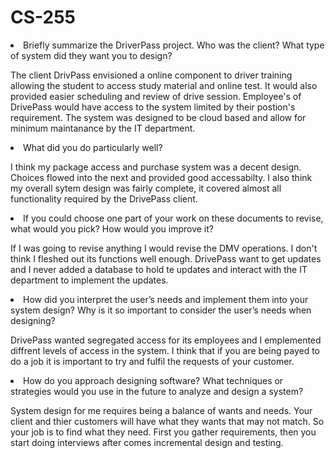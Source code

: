 # CS-255

<li>Briefly summarize the DriverPass project. Who was the client? What type of system did they want you to design?</li>
<p>The client DrivPass envisioned a online component to driver training allowing the student to access study material and online test. It would also provided easier scheduling and review of drive session. Employee's of DrivePass would have access to the system limited by their postion's requirement. The system was designed to be cloud based and allow for minimum maintanance by the IT department. </p>
<li>What did you do particularly well?</li>
<p>I think my package access and purchase system was a decent design. Choices flowed into the next and provided good accessabilty. I also think my overall sytem design was fairly complete, it covered almost all functionality required by the DrivePass client.</p>
<li>If you could choose one part of your work on these documents to revise, what would you pick? How would you improve it?</li>
<p>If I was going to revise anything I would revise the DMV operations. I don't think I fleshed out its functions well enough. DrivePass want to get updates and I never added a database to hold te updates and interact with the IT department to implement the updates.</p>
<li>How did you interpret the user’s needs and implement them into your system design? Why is it so important to consider the user’s needs when designing?</li>
<p>DrivePass wanted segregated access for its employees and I emplemented diffrent levels of access in the system. I think that if you are being payed to do a job it is important to try and fulfil the requests of your customer. </p>
<li>How do you approach designing software? What techniques or strategies would you use in the future to analyze and design a system?</li>
<p>System design for me requires being a balance of wants and needs. Your client and thier customers will have what they wants that may not match. So your job is to find what they need. First you gather requirements, then you start doing interviews after comes incremental design and testing.</p>
